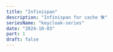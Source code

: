 ```yaml
---
title: "Infinispan"
description: "Infinispan for cache 🛠️"
seriesName: "keycloak-series"
date: "2024-10-03"
part: 1
draft: false
---
```

